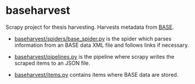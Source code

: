 # baseharvest

Scrapy project for thesis harvesting. Harvests metadata from [BASE](http://base-search.net/).

- [baseharvest/spiders/base_spider.py](baseharvest/spiders/base_spider.py) is the spider which parses information from an BASE data XML file and follows links if necessary.

- [baseharvest/pipelines.py](baseharvest/pipelines.py) is the pipeline where scrapy writes the scraped items to an JSON file.

- [baseharvest/items.py](baseharvest/items.py) contains items where BASE data are stored.
